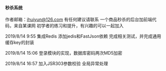 #### 秒杀系统
作者邮箱：ihuiyun@126.com
有任何建议请联系
一个商品秒杀的后台加前端代码，来自某课网
初学者的练习和提升，有兴趣的可以一起加入

2019/8/14 9:55
集成Redis 添加jedis和FastJson依赖
完成相关测试，并完成通用缓存key的封装

2019/8/14 15:06
登录模块的实现，数据库密码两次MD5加密

2019/8/14 16:57
加入JSR303参数校验 全局异常处理